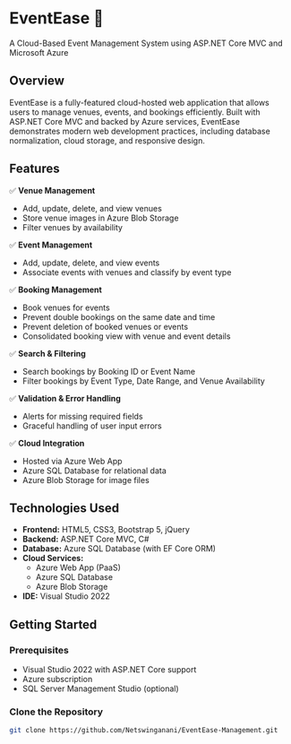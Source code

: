 # EventEase 🎉  
A Cloud-Based Event Management System using ASP.NET Core MVC and Microsoft Azure

## Overview

EventEase is a fully-featured cloud-hosted web application that allows users to manage venues, events, and bookings efficiently. Built with ASP.NET Core MVC and backed by Azure services, EventEase demonstrates modern web development practices, including database normalization, cloud storage, and responsive design.

## Features

✅ **Venue Management**  
- Add, update, delete, and view venues  
- Store venue images in Azure Blob Storage  
- Filter venues by availability

✅ **Event Management**  
- Add, update, delete, and view events  
- Associate events with venues and classify by event type  

✅ **Booking Management**  
- Book venues for events  
- Prevent double bookings on the same date and time  
- Prevent deletion of booked venues or events  
- Consolidated booking view with venue and event details  

✅ **Search & Filtering**  
- Search bookings by Booking ID or Event Name  
- Filter bookings by Event Type, Date Range, and Venue Availability  

✅ **Validation & Error Handling**  
- Alerts for missing required fields  
- Graceful handling of user input errors  

✅ **Cloud Integration**  
- Hosted via Azure Web App  
- Azure SQL Database for relational data  
- Azure Blob Storage for image files  

## Technologies Used

- **Frontend:** HTML5, CSS3, Bootstrap 5, jQuery  
- **Backend:** ASP.NET Core MVC, C#  
- **Database:** Azure SQL Database (with EF Core ORM)  
- **Cloud Services:**  
  - Azure Web App (PaaS)  
  - Azure SQL Database  
  - Azure Blob Storage  
- **IDE:** Visual Studio 2022  

## Getting Started

### Prerequisites
- Visual Studio 2022 with ASP.NET Core support
- Azure subscription
- SQL Server Management Studio (optional)

### Clone the Repository
```bash
git clone https://github.com/Netswinganani/EventEase-Management.git
